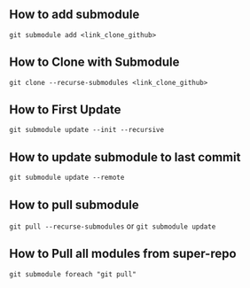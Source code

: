## How to add submodule

`git submodule add <link_clone_github>`

## How to Clone with Submodule

`git clone --recurse-submodules <link_clone_github>`

## How to First Update

`git submodule update --init --recursive`

## How to update submodule to last commit

`git submodule update --remote`

## How to pull submodule

`git pull --recurse-submodules` or `git submodule update`

## How to Pull all modules from super-repo

`git submodule foreach "git pull"`

